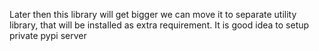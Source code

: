 Later then this library will get bigger we can move it to separate utility library,
that will be installed as extra requirement. It is good idea to setup private pypi
server
